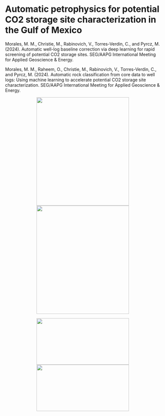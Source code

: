 # Automatic petrophysics for potential CO2 storage site characterization in the Gulf of Mexico

Morales, M. M., Christie, M., Rabinovich, V., Torres-Verdin, C., and Pyrcz, M. (2024). Automatic well-log baseline correction via deep learning for rapid screening of potential CO2 storage sites. SEG/AAPG International Meeting for Applied Geoscience & Energy.

Morales, M. M., Raheem, O., Christie, M., Rabinovich, V., Torres-Verdin, C., and Pyrcz, M. (2024). Automatic rock classification from core data to well logs: Using machine learning to accelerate potential CO2 storage site characterization. SEG/AAPG International Meeting for Applied Geoscience & Energy.

<p align="center">
  <img src="https://github.com/misaelmmorales/AutoPetrophysics-GOM-CCS/blob/main/figures/abc_fig3.png" width=300 height=350>
  <img src="https://github.com/misaelmmorales/AutoPetrophysics-GOM-CCS/blob/main/figures/arc_fig5.png" width=300 height=350>
</p> 

<p align="center">
  <img src="https://github.com/misaelmmorales/AutoPetrophysics-GOM-CCS/blob/main/figures/abc_fig5.png" width=300 height=150>
  <img src="https://github.com/misaelmmorales/AutoPetrophysics-GOM-CCS/blob/main/figures/arc_fig6.png" width=300 height=150>
</p> 

